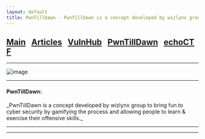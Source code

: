 ```yaml
---
layout: default
title: PwnTillDawn - PwnTillDawn is a concept developed by wizlynx group to bring fun to cyber security by gamifying the process and allowing people to learn & exercise their offensive skills.
---
```


<h2 class="mume-header" id="mainindexhtml-nbspnbsp-contactcontacthtml"><a 
href="./index.html">Main</a>&#xA0;&#xA0;&#xA0;<a 
href="/posts/articles/index.html">Articles</a>&#xA0;&#xA0;&#xA0;<a
href="/posts/vulnhub/index.html">VulnHub</a>&#xA0;&#xA0;&#xA0;<a 
href="/posts/PTD/index.html">PwnTillDawn</a>&#xA0;&#xA0;&#xA0;<a 
href="/posts/echoCTF/index.html">echoCTF</a></h2>
<hr>

![image](https://user-images.githubusercontent.com/87468669/220013103-6fd5863a-948a-457f-bf88-5f1141032e01.png)

* * *
<h4 class="mume-header" id="pwntilldawn">PwnTillDawn:</h4>
_PwnTillDawn is a concept developed by wizlynx group to bring fun to cyber security by gamifying the process and allowing people to learn & exercise their offensive skills._
<hr>
<hr>

